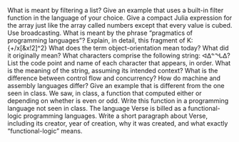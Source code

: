 What is meant by filtering a list? Give an example that uses a built-in filter function in the language of your choice.
Give a compact Julia expression for the array just like the array called numbers except that every value is cubed. Use broadcasting.
What is meant by the phrase “pragmatics of programming languages”?
Explain, in detail, this fragment of K: {+/x[&x!2]^2}
What does the term object-orientation mean today? What did it originally mean?
What characters comprise the following string: ᐊᐃᓐᖓᐃ? List the code point and name of each character that appears, in order. What is the meaning of the string, assuming its intended context?
What is the difference between control flow and concurrency?
How do machine and assembly languages differ? Give an example that is different from the one seen in class.
We saw, in class, a function that computed either 
 or 
 depending on whether 
 is even or odd. Write this function in a programming language not seen in class.
The language Verse is billed as a functional-logic programming languages. Write a short paragraph about Verse, including its creator, year of creation, why it was created, and what exactly “functional-logic” means.